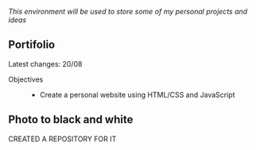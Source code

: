 </body>
  <p><i>This environment will be used to store some of my personal projects and ideas</i></p> 
  <h2>Portifolio</h2>
  <p>Latest changes: 20/08</p>
  <dl>
    <dt>Objectives</dt>
      <dd>
        <ul>
          <li>Create a personal website using HTML/CSS and JavaScript</li>
        </ul>
      </dd>
  </dl>

  <h2>Photo to black and white</h2>
  <p> CREATED A REPOSITORY FOR IT </p>
<body>
